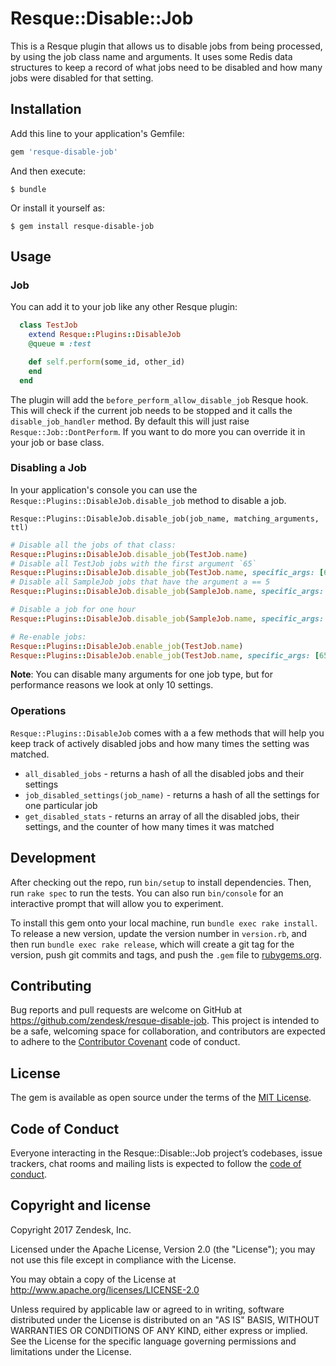 # Resque::Disable::Job

This is a Resque plugin that allows us to disable jobs from being processed, by using the job class name and arguments.
It uses some Redis data structures to keep a record of what jobs need to be disabled and how many jobs were disabled for that setting.

## Installation

Add this line to your application's Gemfile:

```ruby
gem 'resque-disable-job'
```

And then execute:

    $ bundle

Or install it yourself as:

    $ gem install resque-disable-job

## Usage

### Job
You can add it to your job like any other Resque plugin:

```ruby
  class TestJob
    extend Resque::Plugins::DisableJob
    @queue = :test

    def self.perform(some_id, other_id)
    end
  end
```
The plugin will add the `before_perform_allow_disable_job` Resque hook. This will check if the current job needs to be stopped and it calls the `disable_job_handler` method.
By default this will just raise `Resque::Job::DontPerform`. If you want to do more you can override it in your job or base class.

### Disabling a Job

In your application's console you can use the `Resque::Plugins::DisableJob.disable_job` method to disable a job.

`Resque::Plugins::DisableJob.disable_job(job_name, matching_arguments, ttl)`

```ruby
# Disable all the jobs of that class:
Resque::Plugins::DisableJob.disable_job(TestJob.name)
# Disable all TestJob jobs with the first argument `65` 
Resque::Plugins::DisableJob.disable_job(TestJob.name, specific_args: [65])
# Disable all SampleJob jobs that have the argument a == 5
Resque::Plugins::DisableJob.disable_job(SampleJob.name, specific_args: {a: 5})

# Disable a job for one hour
Resque::Plugins::DisableJob.disable_job(SampleJob.name, specific_args: {a: 1}, timeout: 3600)

# Re-enable jobs:
Resque::Plugins::DisableJob.enable_job(TestJob.name)
Resque::Plugins::DisableJob.enable_job(TestJob.name, specific_args: [65])
```

**Note**: You can disable many arguments for one job type, but for performance reasons we look at only 10 settings.

### Operations

`Resque::Plugins::DisableJob` comes with a a few methods that will help you keep track of actively disabled jobs and how many times the setting was matched.

* `all_disabled_jobs` - returns a hash of all the disabled jobs and their settings 
* `job_disabled_settings(job_name)` - returns a hash of all the settings for one particular job 
* `get_disabled_stats` - returns an array of all the disabled jobs, their settings, and the counter of how many times it was matched 

## Development

After checking out the repo, run `bin/setup` to install dependencies. Then, run `rake spec` to run the tests. You can also run `bin/console` for an interactive prompt that will allow you to experiment.

To install this gem onto your local machine, run `bundle exec rake install`. To release a new version, update the version number in `version.rb`, and then run `bundle exec rake release`, which will create a git tag for the version, push git commits and tags, and push the `.gem` file to [rubygems.org](https://rubygems.org).

## Contributing

Bug reports and pull requests are welcome on GitHub at https://github.com/zendesk/resque-disable-job. This project is intended to be a safe, welcoming space for collaboration, and contributors are expected to adhere to the [Contributor Covenant](http://contributor-covenant.org) code of conduct.

## License

The gem is available as open source under the terms of the [MIT License](https://opensource.org/licenses/MIT).

## Code of Conduct

Everyone interacting in the Resque::Disable::Job project’s codebases, issue trackers, chat rooms and mailing lists is expected to follow the [code of conduct](https://github.com/zendesk/resque-disable-job/blob/master/CODE_OF_CONDUCT.md).

## Copyright and license

Copyright 2017 Zendesk, Inc.

Licensed under the Apache License, Version 2.0 (the "License"); you may not use this file except in compliance with the License.

You may obtain a copy of the License at
http://www.apache.org/licenses/LICENSE-2.0

Unless required by applicable law or agreed to in writing, software distributed under the License is distributed on an "AS IS" BASIS, WITHOUT WARRANTIES OR CONDITIONS OF ANY KIND, either express or implied. See the License for the specific language governing permissions and limitations under the License.
